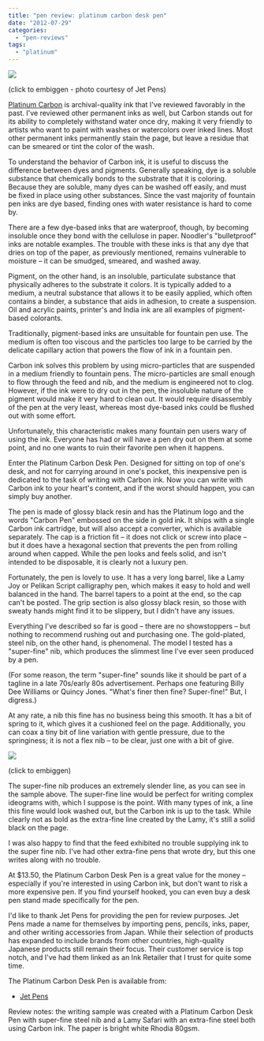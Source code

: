 ```yaml
---
title: "pen review: platinum carbon desk pen"
date: "2012-07-29"
categories: 
  - "pen-reviews"
tags: 
  - "platinum"
---
```


[![](http://static.squarespace.com/static/4ff3a147e4b0d277e95412d1/507ef311e4b0d506cf192e04/507ef312e4b0d506cf1930c9/1343577239227/1000w)](javascript:Y.Squarespace.Utils.lightboxAsset('507ef312e4b0d506cf1930cb');)

(click to embiggen - photo courtesy of Jet Pens)

[Platinum Carbon](/blog/2011/3/8/ink-review-platinum-carbon-black.html) is archival-quality ink that I've reviewed favorably in the past. I've reviewed other permanent inks as well, but Carbon stands out for its ability to completely withstand water once dry, making it very friendly to artists who want to paint with washes or watercolors over inked lines. Most other permanent inks permanently stain the page, but leave a residue that can be smeared or tint the color of the wash.

To understand the behavior of Carbon ink, it is useful to discuss the difference between dyes and pigments. Generally speaking, dye is a soluble substance that chemically bonds to the substrate that it is coloring. Because they are soluble, many dyes can be washed off easily, and must be fixed in place using other substances. Since the vast majority of fountain pen inks are dye based, finding ones with water resistance is hard to come by.

There are a few dye-based inks that are waterproof, though, by becoming insoluble once they bond with the cellulose in paper. Noodler's "bulletproof" inks are notable examples. The trouble with these inks is that any dye that dries on top of the paper, as previously mentioned, remains vulnerable to moisture – it can be smudged, smeared, and washed away.

Pigment, on the other hand, is an insoluble, particulate substance that physically adheres to the substrate it colors. It is typically added to a medium, a neutral substance that allows it to be easily applied, which often contains a binder, a substance that aids in adhesion, to create a suspension. Oil and acrylic paints, printer's and India ink are all examples of pigment-based colorants.

Traditionally, pigment-based inks are unsuitable for fountain pen use. The medium is often too viscous and the particles too large to be carried by the delicate capillary action that powers the flow of ink in a fountain pen.

Carbon ink solves this problem by using micro-particles that are suspended in a medium friendly to fountain pens. The micro-particles are small enough to flow through the feed and nib, and the medium is engineered not to clog. However, if the ink were to dry out in the pen, the insoluble nature of the pigment would make it very hard to clean out. It would require disassembly of the pen at the very least, whereas most dye-based inks could be flushed out with some effort.

Unfortunately, this characteristic makes many fountain pen users wary of using the ink. Everyone has had or will have a pen dry out on them at some point, and no one wants to ruin their favorite pen when it happens.

Enter the Platinum Carbon Desk Pen. Designed for sitting on top of one's desk, and not for carrying around in one's pocket, this inexpensive pen is dedicated to the task of writing with Carbon ink. Now you can write with Carbon ink to your heart's content, and if the worst should happen, you can simply buy another.

The pen is made of glossy black resin and has the Platinum logo and the words "Carbon Pen" embossed on the side in gold ink. It ships with a single Carbon ink cartridge, but will also accept a converter, which is available separately. The cap is a friction fit – it does not click or screw into place – but it does have a hexagonal section that prevents the pen from rolling around when capped. While the pen looks and feels solid, and isn't intended to be disposable, it is clearly not a luxury pen.

Fortunately, the pen is lovely to use. It has a very long barrel, like a Lamy Joy or Pelikan Script calligraphy pen, which makes it easy to hold and well balanced in the hand. The barrel tapers to a point at the end, so the cap can't be posted. The grip section is also glossy black resin, so those with sweaty hands might find it to be slippery, but I didn't have any issues.

Everything I've described so far is good – there are no showstoppers – but nothing to recommend rushing out and purchasing one. The gold-plated, steel nib, on the other hand, is phenomenal. The model I tested has a "super-fine" nib, which produces the slimmest line I've ever seen produced by a pen.

(For some reason, the term "super-fine" sounds like it should be part of a tagline in a late 70s/early 80s advertisement. Perhaps one featuring Billy Dee Williams or Quincy Jones. "What's finer then fine? Super-fine!" But, I digress.)

At any rate, a nib this fine has no business being this smooth. It has a bit of spring to it, which gives it a cushioned feel on the page. Additionally, you can coax a tiny bit of line variation with gentle pressure, due to the springiness; it is not a flex nib – to be clear, just one with a bit of give.

[![](http://static.squarespace.com/static/4ff3a147e4b0d277e95412d1/507ef311e4b0d506cf192e04/507ef312e4b0d506cf1930ca/1343577395177/1000w)](javascript:Y.Squarespace.Utils.lightboxAsset('507ef312e4b0d506cf1930cc');)

(click to embiggen)

The super-fine nib produces an extremely slender line, as you can see in the sample above. The super-fine line would be perfect for writing complex ideograms with, which I suppose is the point. With many types of ink, a line this fine would look washed out, but the Carbon ink is up to the task. While clearly not as bold as the extra-fine line created by the Lamy, it's still a solid black on the page.

I was also happy to find that the feed exhibited no trouble supplying ink to the super fine nib. I've had other extra-fine pens that wrote dry, but this one writes along with no trouble.

At $13.50, the Platinum Carbon Desk Pen is a great value for the money – especially if you're interested in using Carbon ink, but don't want to risk a more expensive pen. If you find yourself hooked, you can even buy a desk pen stand made specifically for the pen.

I'd like to thank Jet Pens for providing the pen for review purposes. Jet Pens made a name for themselves by importing pens, pencils, inks, paper, and other writing accessories from Japan. While their selection of products has expanded to include brands from other countries, high-quality Japanese products still remain their focus. Their customer service is top notch, and I've had them linked as an Ink Retailer that I trust for quite some time.

The Platinum Carbon Desk Pen is available from:

- [Jet Pens](http://www.jetpens.com/Platinum-Carbon-Desk-Fountain-Pen-Super-Fine-1-Carbon-Ink-Cartridge/pd/3851)

Review notes: the writing sample was created with a Platinum Carbon Desk Pen with super-fine steel nib and a Lamy Safari with an extra-fine steel both using Carbon ink. The paper is bright white Rhodia 80gsm.
